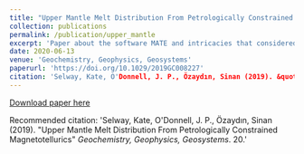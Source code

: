 ```yaml
---
title: "Upper Mantle Melt Distribution From Petrologically Constrained Magnetotellurics"
collection: publications
permalink: /publication/upper_mantle
excerpt: 'Paper about the software MATE and intricacies that considered in quantified interpretations of magnetotelluric models of the cratonic mantle.'
date: 2020-06-13
venue: 'Geochemistry, Geophysics, Geosystems'
paperurl: 'https://doi.org/10.1029/2019GC008227'
citation: 'Selway, Kate, O'Donnell, J. P., Özaydın, Sinan (2019). &quot;Upper Mantle Melt Distribution From Petrologically Constrained Magnetotellurics.&quot; <i>Geochemistry, Geophysics, Geosystems</i>. 20.'
---
```


[Download paper here](https://doi.org/10.1029/2019GC008227)

Recommended citation: 'Selway, Kate, O'Donnell, J. P., Özaydın, Sinan (2019). &quot;Upper Mantle Melt Distribution From Petrologically Constrained Magnetotellurics&quot; <i>Geochemistry, Geophysics, Geosystems</i>. 20.'
